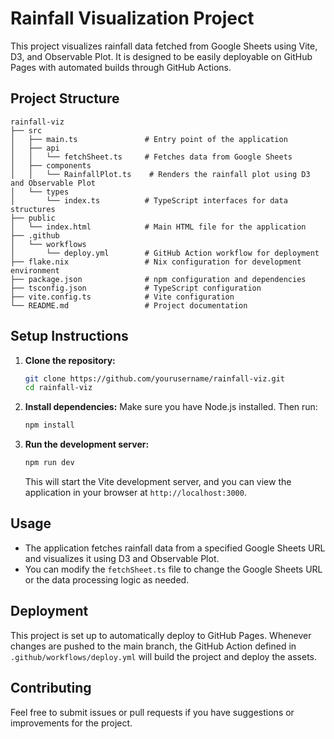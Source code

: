 # Rainfall Visualization Project

This project visualizes rainfall data fetched from Google Sheets using Vite, D3, and Observable Plot. It is designed to be easily deployable on GitHub Pages with automated builds through GitHub Actions.

## Project Structure

```
rainfall-viz
├── src
│   ├── main.ts               # Entry point of the application
│   ├── api
│   │   └── fetchSheet.ts     # Fetches data from Google Sheets
│   ├── components
│   │   └── RainfallPlot.ts    # Renders the rainfall plot using D3 and Observable Plot
│   └── types
│       └── index.ts          # TypeScript interfaces for data structures
├── public
│   └── index.html            # Main HTML file for the application
├── .github
│   └── workflows
│       └── deploy.yml        # GitHub Action workflow for deployment
├── flake.nix                 # Nix configuration for development environment
├── package.json              # npm configuration and dependencies
├── tsconfig.json             # TypeScript configuration
├── vite.config.ts            # Vite configuration
└── README.md                 # Project documentation
```

## Setup Instructions

1. **Clone the repository:**
   ```bash
   git clone https://github.com/yourusername/rainfall-viz.git
   cd rainfall-viz
   ```

2. **Install dependencies:**
   Make sure you have Node.js installed. Then run:
   ```bash
   npm install
   ```

3. **Run the development server:**
   ```bash
   npm run dev
   ```
   This will start the Vite development server, and you can view the application in your browser at `http://localhost:3000`.

## Usage

- The application fetches rainfall data from a specified Google Sheets URL and visualizes it using D3 and Observable Plot.
- You can modify the `fetchSheet.ts` file to change the Google Sheets URL or the data processing logic as needed.

## Deployment

This project is set up to automatically deploy to GitHub Pages. Whenever changes are pushed to the main branch, the GitHub Action defined in `.github/workflows/deploy.yml` will build the project and deploy the assets.

## Contributing

Feel free to submit issues or pull requests if you have suggestions or improvements for the project.